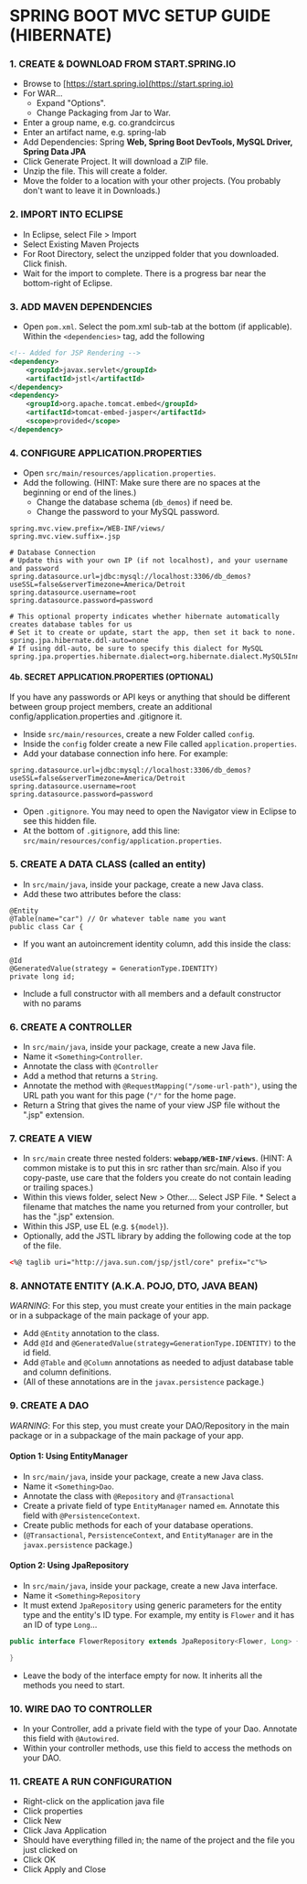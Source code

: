 # SPRING BOOT MVC SETUP GUIDE (HIBERNATE)

### 1. CREATE & DOWNLOAD FROM START.SPRING.IO
* Browse to [https://start.spring.io](https://start.spring.io)
* For WAR...
  * Expand "Options".
  * Change Packaging from Jar to War.
* Enter a group name, e.g. co.grandcircus
* Enter an artifact name, e.g. spring-lab
* Add Dependencies: Spring **Web, Spring Boot DevTools, MySQL Driver, Spring Data JPA**
* Click Generate Project. It will download a ZIP file.
* Unzip the file. This will create a folder.
* Move the folder to a location with your other projects. (You probably don't want to leave it in Downloads.)

### 2. IMPORT INTO ECLIPSE
* In Eclipse, select File > Import
* Select Existing Maven Projects
* For Root Directory, select the unzipped folder that you downloaded. Click finish.
* Wait for the import to complete. There is a progress bar near the bottom-right of Eclipse.

### 3. ADD MAVEN DEPENDENCIES
* Open `pom.xml`. Select the pom.xml sub-tab at the bottom (if applicable). Within the `<dependencies>` tag, add the following

```xml
<!-- Added for JSP Rendering -->
<dependency>
	<groupId>javax.servlet</groupId>
	<artifactId>jstl</artifactId>
</dependency>
<dependency>
	<groupId>org.apache.tomcat.embed</groupId>
	<artifactId>tomcat-embed-jasper</artifactId>
	<scope>provided</scope>
</dependency>
```

### 4. CONFIGURE APPLICATION.PROPERTIES
* Open `src/main/resources/application.properties`.
* Add the following. (HINT: Make sure there are no spaces at the beginning or end of the lines.)
  * Change the database schema (`db_demos`) if need be.
  * Change the password to your MySQL password.

```
spring.mvc.view.prefix=/WEB-INF/views/
spring.mvc.view.suffix=.jsp

# Database Connection
# Update this with your own IP (if not localhost), and your username and password
spring.datasource.url=jdbc:mysql://localhost:3306/db_demos?useSSL=false&serverTimezone=America/Detroit
spring.datasource.username=root
spring.datasource.password=password

# This optional property indicates whether hibernate automatically creates database tables for us
# Set it to create or update, start the app, then set it back to none.
spring.jpa.hibernate.ddl-auto=none
# If using ddl-auto, be sure to specify this dialect for MySQL
spring.jpa.properties.hibernate.dialect=org.hibernate.dialect.MySQL5InnoDBDialect
```

#### 4b. SECRET APPLICATION.PROPERTIES (OPTIONAL)
If you have any passwords or API keys or anything that should be different between group project members, create an additional config/application.properties and .gitignore it.

* Inside `src/main/resources`, create a new Folder called `config`.
* Inside the `config` folder create a new File called `application.properties`.
* Add your database connection info here. For example:

```
spring.datasource.url=jdbc:mysql://localhost:3306/db_demos?useSSL=false&serverTimezone=America/Detroit
spring.datasource.username=root
spring.datasource.password=password
```
* Open `.gitignore`. You may need to open the Navigator view in Eclipse to see this hidden file.
* At the bottom of `.gitignore`, add this line: `src/main/resources/config/application.properties`.

### 5. CREATE A DATA CLASS (called an entity)
* In `src/main/java`, inside your package, create a new Java class.
* Add these two attributes before the class:
```
@Entity
@Table(name="car") // Or whatever table name you want
public class Car {
```
* If you want an autoincrement identity column, add this inside the class:
```
@Id
@GeneratedValue(strategy = GenerationType.IDENTITY)
private long id;
```
* Include a full constructor with all members and a default constructor with no params

### 6. CREATE A CONTROLLER
* In `src/main/java`, inside your package, create a new Java file.
* Name it `<Something>Controller`.
* Annotate the class with `@Controller`
* Add a method that returns a `String`.
* Annotate the method with `@RequestMapping("/some-url-path")`, using the URL path you want for this page (`"/"` for the home page.
* Return a String that gives the name of your view JSP file without the ".jsp" extension.

### 7. CREATE A VIEW
* In `src/main` create three nested folders: **`webapp/WEB-INF/views`**. (HINT: A common mistake is to put this in src rather than src/main. Also if you copy-paste, use care that the folders you create do not contain leading or trailing spaces.)
* Within this views folder, select New > Other…. Select JSP File. * Select a filename that matches the name you returned from your controller, but has the ".jsp" extension.
* Within this JSP, use EL (e.g. `${model}`).
* Optionally, add the JSTL library by adding the following code at the top of the file.

```xml
<%@ taglib uri="http://java.sun.com/jsp/jstl/core" prefix="c"%>
```

### 8. ANNOTATE ENTITY (A.K.A. POJO, DTO, JAVA BEAN)
*WARNING*: For this step, you must create your entities in the main package or in a subpackage of the main package of your app.

* Add `@Entity` annotation to the class.
* Add `@Id` and `@GeneratedValue(strategy=GenerationType.IDENTITY)` to the id field.
* Add `@Table` and `@Column` annotations as needed to adjust database table and column definitions.
* (All of these annotations are in the `javax.persistence` package.)

### 9. CREATE A DAO
*WARNING*: For this step, you must create your DAO/Repository in the main package or in a subpackage of the main package of your app.

#### Option 1: Using EntityManager
* In `src/main/java`, inside your package, create a new Java class.
* Name it `<Something>Dao`.
* Annotate the class with `@Repository` and `@Transactional`
* Create a private field of type `EntityManager` named `em`. Annotate this field with `@PersistenceContext`.
* Create public methods for each of your database operations.
* (`@Transactional`, `PersistenceContext`, and `EntityManager` are in the `javax.persistence` package.)

#### Option 2: Using JpaRepository
* In `src/main/java`, inside your package, create a new Java interface.
* Name it `<Something>Repository`
* It must extend `JpaRepository` using generic parameters for the entity type and the entity's ID type. For example, my entity is `Flower` and it has an ID of type `Long`...

```java
public interface FlowerRepository extends JpaRepository<Flower, Long> {

}
```
* Leave the body of the interface empty for now. It inherits all the methods you need to start.

### 10. WIRE DAO TO CONTROLLER
* In your Controller, add a private field with the type of your Dao. Annotate this field with `@Autowired`.
* Within your controller methods, use this field to access the methods on your DAO.

### 11. CREATE A RUN CONFIGURATION
* Right-click on the application java file
* Click properties
* Click New
* Click Java Application
* Should have everything filled in; the name of the project and the file you just clicked on
* Click OK
* Click Apply and Close

